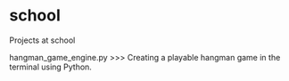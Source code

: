 # school
Projects at school

hangman_game_engine.py >>> Creating a playable hangman game in the terminal using Python.
